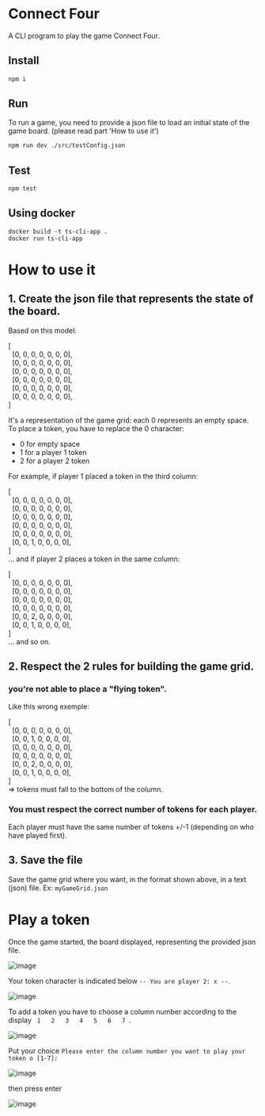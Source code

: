 # Connect Four

A CLI program to play the game Connect Four.

## Install

```bash
npm i
```

## Run

To run a game, you need to provide a json file to load an initial state of the game board. (please read part 'How to use it')

```bash
npm run dev ./src/testConfig.json
```

## Test

```bash
npm test
```

## Using docker

```bach
docker build -t ts-cli-app .
docker run ts-cli-app
```

# How to use it

## 1. Create the json file that represents the state of the board.

Based on this model:

[  
  [0, 0, 0, 0, 0, 0, 0],  
  [0, 0, 0, 0, 0, 0, 0],  
  [0, 0, 0, 0, 0, 0, 0],  
  [0, 0, 0, 0, 0, 0, 0],  
  [0, 0, 0, 0, 0, 0, 0],  
  [0, 0, 0, 0, 0, 0, 0],  
]

It's a representation of the game grid: each 0 represents an empty space. To place a token, you have to replace the 0 character:

- 0 for empty space
- 1 for a player 1 token
- 2 for a player 2 token

For example, if player 1 placed a token in the third column:

[  
  [0, 0, 0, 0, 0, 0, 0],  
  [0, 0, 0, 0, 0, 0, 0],  
  [0, 0, 0, 0, 0, 0, 0],  
  [0, 0, 0, 0, 0, 0, 0],  
  [0, 0, 0, 0, 0, 0, 0],  
  [0, 0, 1, 0, 0, 0, 0],  
]  
... and if player 2 places a token in the same column:

[  
  [0, 0, 0, 0, 0, 0, 0],  
  [0, 0, 0, 0, 0, 0, 0],  
  [0, 0, 0, 0, 0, 0, 0],  
  [0, 0, 0, 0, 0, 0, 0],  
  [0, 0, 2, 0, 0, 0, 0],  
  [0, 0, 1, 0, 0, 0, 0],  
]  
... and so on.

## 2. Respect the 2 rules for building the game grid.

### you're not able to place a "flying token".

Like this wrong exemple:

[  
   [0, 0, 0, 0, 0, 0, 0],  
   [0, 0, 1, 0, 0, 0, 0],  
   [0, 0, 0, 0, 0, 0, 0],  
   [0, 0, 0, 0, 0, 0, 0],  
   [0, 0, 2, 0, 0, 0, 0],  
   [0, 0, 1, 0, 0, 0, 0],  
 ]  
 => tokens must fall to the bottom of the column.

### You must respect the correct number of tokens for each player.

Each player must have the same number of tokens +/-1 (depending on who have played first).

## 3. Save the file

Save the game grid where you want, in the format shown above, in a text (json) file.
Ex: `myGameGrid.json`

# Play a token

Once the game started, the board displayed, representing the provided json file.

![image](https://github.com/user-attachments/assets/65182e94-1e5d-412d-942e-1e1cc8a9ceb9)

Your token character is indicated below `-- You are player 2: x --`.

![image](https://github.com/user-attachments/assets/25fe91eb-c74f-4234-b151-1d8180b2f15c)

To add a token you have to choose a column number according to the display `  1   2   3   4   5   6   7  `.

![image](https://github.com/user-attachments/assets/a524a759-e02a-44d6-b4cc-ee9584309832)

Put your choice `Please enter the column number you want to play your token o [1-7]: `

![image](https://github.com/user-attachments/assets/3a60862a-46ba-414d-abfd-8038e1bb1a12)

then press enter

![image](https://github.com/user-attachments/assets/52a567ac-5714-4054-8881-9a7b8d639ba8)
